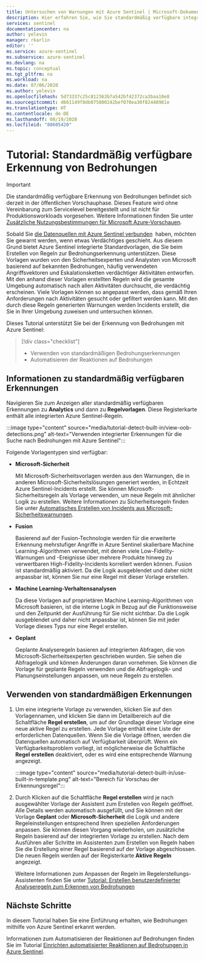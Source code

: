 ```yaml
---
title: Untersuchen von Warnungen mit Azure Sentinel | Microsoft-Dokumentation
description: Hier erfahren Sie, wie Sie standardmäßig verfügbare integrierte Azure-Bedrohungserkennungsvorlagen verwenden, mit denen Sie bei verdächtigen Vorkommnissen eine Benachrichtigung erhalten.
services: sentinel
documentationcenter: na
author: yelevin
manager: rkarlin
editor: ''
ms.service: azure-sentinel
ms.subservice: azure-sentinel
ms.devlang: na
ms.topic: conceptual
ms.tgt_pltfrm: na
ms.workload: na
ms.date: 07/06/2020
ms.author: yelevin
ms.openlocfilehash: 5d73337c25c812363b7a542bf42372ca3baa10e8
ms.sourcegitcommit: d661149f8db075800242bef070ea30f82448981e
ms.translationtype: HT
ms.contentlocale: de-DE
ms.lasthandoff: 08/19/2020
ms.locfileid: "88605420"
---
```

# <a name="tutorial-detect-threats-out-of-the-box"></a>Tutorial: Standardmäßig verfügbare Erkennung von Bedrohungen


> [!IMPORTANT]
> Die standardmäßig verfügbare Erkennung von Bedrohungen befindet sich derzeit in der öffentlichen Vorschauphase.
> Dieses Feature wird ohne Vereinbarung zum Servicelevel bereitgestellt und ist nicht für Produktionsworkloads vorgesehen.
> Weitere Informationen finden Sie unter [Zusätzliche Nutzungsbestimmungen für Microsoft Azure-Vorschauen](https://azure.microsoft.com/support/legal/preview-supplemental-terms/).

Sobald Sie [die Datenquellen mit Azure Sentinel verbunden](quickstart-onboard.md)  haben, möchten Sie gewarnt werden, wenn etwas Verdächtiges geschieht. Aus diesem Grund bietet Azure Sentinel integrierte Standardvorlagen, die Sie beim Erstellen von Regeln zur Bedrohungserkennung unterstützen. Diese Vorlagen wurden von den Sicherheitsexperten und Analysten von Microsoft basierend auf bekannten Bedrohungen, häufig verwendeten Angriffsvektoren und Eskalationsketten verdächtiger Aktivitäten entworfen. Mit den anhand dieser Vorlagen erstellten Regeln wird die gesamte Umgebung automatisch nach allen Aktivitäten durchsucht, die verdächtig erscheinen. Viele Vorlagen können so angepasst werden, dass gemäß Ihren Anforderungen nach Aktivitäten gesucht oder gefiltert werden kann. Mit den durch diese Regeln generierten Warnungen werden Incidents erstellt, die Sie in Ihrer Umgebung zuweisen und untersuchen können.

Dieses Tutorial unterstützt Sie bei der Erkennung von Bedrohungen mit Azure Sentinel:

> [!div class="checklist"]
> * Verwenden von standardmäßigen Bedrohungserkennungen
> * Automatisieren der Reaktionen auf Bedrohungen

## <a name="about-out-of-the-box-detections"></a>Informationen zu standardmäßig verfügbaren Erkennungen

Navigieren Sie zum Anzeigen aller standardmäßig verfügbaren Erkennungen zu **Analytics** und dann zu **Regelvorlagen**. Diese Registerkarte enthält alle integrierten Azure Sentinel-Regeln.

   :::image type="content" source="media/tutorial-detect-built-in/view-oob-detections.png" alt-text="Verwenden integrierter Erkennungen für die Suche nach Bedrohungen mit Azure Sentinel":::

Folgende Vorlagentypen sind verfügbar:

- **Microsoft-Sicherheit**
   
   Mit Microsoft-Sicherheitsvorlagen werden aus den Warnungen, die in anderen Microsoft-Sicherheitslösungen generiert werden, in Echtzeit Azure Sentinel-Incidents erstellt. Sie können Microsoft-Sicherheitsregeln als Vorlage verwenden, um neue Regeln mit ähnlicher Logik zu erstellen. Weitere Informationen zu Sicherheitsregeln finden Sie unter [Automatisches Erstellen von Incidents aus Microsoft-Sicherheitswarnungen](create-incidents-from-alerts.md).

- **Fusion** 

    Basierend auf der Fusion-Technologie werden für die erweiterte Erkennung mehrstufiger Angriffe in Azure Sentinel skalierbare Machine Learning-Algorithmen verwendet, mit denen viele Low-Fidelity-Warnungen und -Ereignisse über mehrere Produkte hinweg zu verwertbaren High-Fidelity-Incidents korreliert werden können. Fusion ist standardmäßig aktiviert. Da die Logik ausgeblendet und daher nicht anpassbar ist, können Sie nur eine Regel mit dieser Vorlage erstellen.

- **Machine Learning-Verhaltensanalysen**

    Da diese Vorlagen auf proprietären Machine Learning-Algorithmen von Microsoft basieren, ist die interne Logik in Bezug auf die Funktionsweise und den Zeitpunkt der Ausführung für Sie nicht sichtbar. Da die Logik ausgeblendet und daher nicht anpassbar ist, können Sie mit jeder Vorlage dieses Typs nur eine Regel erstellen.

- **Geplant**

    Geplante Analyseregeln basieren auf integrierten Abfragen, die von Microsoft-Sicherheitsexperten geschrieben wurden. Sie sehen die Abfragelogik und können Änderungen daran vornehmen. Sie können die Vorlage für geplante Regeln verwenden und die Abfragelogik- und Planungseinstellungen anpassen, um neue Regeln zu erstellen.

## <a name="use-out-of-the-box-detections"></a>Verwenden von standardmäßigen Erkennungen

1. Um eine integrierte Vorlage zu verwenden, klicken Sie auf den Vorlagennamen, und klicken Sie dann im Detailbereich auf die Schaltfläche **Regel erstellen**, um auf der Grundlage dieser Vorlage eine neue aktive Regel zu erstellen. Jede Vorlage enthält eine Liste der erforderlichen Datenquellen. Wenn Sie die Vorlage öffnen, werden die Datenquellen automatisch auf Verfügbarkeit überprüft. Wenn ein Verfügbarkeitsproblem vorliegt, ist möglicherweise die Schaltfläche **Regel erstellen** deaktiviert, oder es wird eine entsprechende Warnung angezeigt.
  
    :::image type="content" source="media/tutorial-detect-built-in/use-built-in-template.png" alt-text="Bereich für Vorschau der Erkennungsregel":::
 
1. Durch Klicken auf die Schaltfläche **Regel erstellen** wird je nach ausgewählter Vorlage der Assistent zum Erstellen von Regeln geöffnet. Alle Details werden automatisch ausgefüllt, und Sie können mit der Vorlage **Geplant** oder **Microsoft-Sicherheit** die Logik und andere Regeleinstellungen entsprechend Ihren speziellen Anforderungen anpassen. Sie können diesen Vorgang wiederholen, um zusätzliche Regeln basierend auf der integrierten Vorlage zu erstellen. Nach dem Ausführen aller Schritte im Assistenten zum Erstellen von Regeln haben Sie die Erstellung einer Regel basierend auf der Vorlage abgeschlossen. Die neuen Regeln werden auf der Registerkarte **Aktive Regeln** angezeigt.

    Weitere Informationen zum Anpassen der Regeln im Regelerstellungs-Assistenten finden Sie unter [Tutorial: Erstellen benutzerdefinierter Analyseregeln zum Erkennen von Bedrohungen](tutorial-detect-threats-custom.md)

## <a name="next-steps"></a>Nächste Schritte

In diesem Tutorial haben Sie eine Einführung erhalten, wie Bedrohungen mithilfe von Azure Sentinel erkannt werden. 

Informationen zum Automatisieren der Reaktionen auf Bedrohungen finden Sie im Tutorial [Einrichten automatisierter Reaktionen auf Bedrohungen in Azure Sentinel](tutorial-respond-threats-playbook.md).

